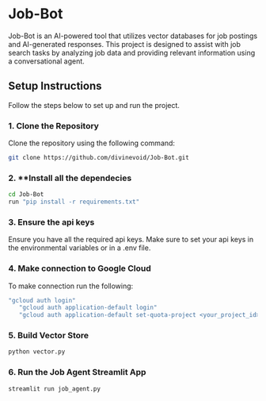 # Job-Bot
Job-Bot is an AI-powered tool that utilizes vector databases for job postings and AI-generated responses. This project is designed to assist with job search tasks by analyzing job data and providing relevant information using a conversational agent.
## Setup Instructions

Follow the steps below to set up and run the project.

### 1. Clone the Repository
Clone the repository using the following command:
```bash
git clone https://github.com/divinevoid/Job-Bot.git
```
### 2. **Install all the dependecies
````bash
cd Job-Bot
run "pip install -r requirements.txt"
````
### 3. Ensure the api keys
Ensure you have all the required api keys. Make sure to set your api keys in the environmental variables or in a .env file.
### 4. Make connection to Google Cloud
   To make connection run the following:
```bash
"gcloud auth login"
   "gcloud auth application-default login"
   "gcloud auth application-default set-quota-project <your_project_id>"
```
### 5. Build Vector Store
````bash
python vector.py
````
### 6. Run the Job Agent Streamlit App
````bash
streamlit run job_agent.py
````
